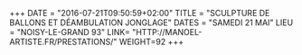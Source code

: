 +++
DATE = "2016-07-21T09:50:59+02:00"
TITLE = "SCULPTURE DE BALLONS ET DÉAMBULATION JONGLAGE"
DATES = "SAMEDI 21 MAI"
LIEU = "NOISY-LE-GRAND 93"
LINK= "HTTP://MANOEL-ARTISTE.FR/PRESTATIONS/"
WEIGHT=92
+++

